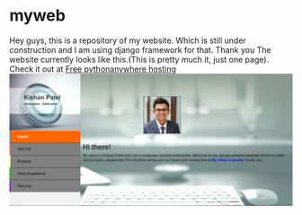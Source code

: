 # myweb
Hey guys, this is a repository of my website. Which is still under construction and I am using django framework for that. Thank you
The website currently looks like this.(This is pretty much it, just one page). Check it out at <a href="http://kpatel51.pythonanywhere.com/"> Free pythonanywhere hosting </a>
![ScreenShot](https://github.com/kishanp1/myweb/blob/master/screenshot.PNG)
